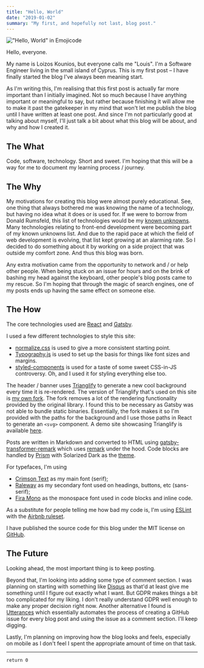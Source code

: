 ```yaml
---
title: "Hello, World"
date: "2019-01-02"
summary: "My first, and hopefully not last, blog post."
---
```


!["Hello, World" in Emojicode](images/hello-world-emojicode.png "\"Hello, World\" in Emojicode.")

Hello, everyone.

My name is Loizos Kounios, but everyone calls me "Louis".
I'm a Software Engineer living in the small island of Cyprus.
This is my first post – I have finally started the blog I've always been meaning start.

As I'm writing this, I'm realising that this first post is actually far more important than I initially imagined.
Not so much because I have anything important or meaningful to say, but rather because finishing it will allow me to make it past the gatekeeper in my mind that won't let me publish the blog until I have written at least one post.
And since I'm not particularly good at talking about myself, I'll just talk a bit about what this blog will be about, and why and how I created it.

## The What

Code, software, technology.
Short and sweet.
I'm hoping that this will be a way for me to document my learning process / journey.

## The Why

My motivations for creating this blog were almost purely educational.
See, one thing that always bothered me was knowing the name of a technology, but having no idea what it does or is used for.
If we were to borrow from Donald Rumsfeld, this list of technologies would be my [known unknowns](https://en.wikipedia.org/wiki/There_are_known_knowns).
Many technologies relating to front-end development were becoming part of my known unknowns list.
And due to the rapid pace at which the field of web development is evolving, that list kept growing at an alarming rate.
So I decided to do something about it by working on a side project that was outside my comfort zone.
And thus this blog was born.

Any extra motivation came from the opportunity to network and / or help other people.
When being stuck on an issue for hours and on the brink of bashing my head against the keyboard, other people's blog posts came to my rescue.
So I'm hoping that through the magic of search engines, one of my posts ends up having the same effect on someone else.

## The How

The core technologies used are [React](https://reactjs.org) and [Gatsby](https://gatsbyjs.org).

I used a few different technologies to style this site:

* [normalize.css](https://necolas.github.io/normalize.css/) is used to give a more consistent starting point.
* [Typography.js](https://kyleamathews.github.io/typography.js/) is used to set up the basis for things like font sizes and margins.
* [styled-components](https://www.styled-components.com) is used for a taste of some sweet CSS-in-JS controversy. Oh, and I used it for styling everything else too.

The header / banner uses [Trianglify](https://github.com/qrohlf/trianglify) to generate a new cool background every time it is re-rendered.
The version of Trianglify that's used on this site is [my own fork](https://github.com/loizoskounios/trianglify).
The fork removes a lot of the rendering functionality provided by the original library.
I found this to be necessary as Gatsby was not able to bundle static binaries.
Essentially, the fork makes it so I'm provided with the paths for the background and I use those paths in React to generate an `<svg>` component.
A demo site showcasing Trianglify is available [here](https://trianglify.io).

Posts are written in Markdown and converted to HTML using [gatsby-transformer-remark](https://www.gatsbyjs.org/packages/gatsby-transformer-remark/) which uses [remark](https://remark.js.org) under the hood. Code blocks are handled by [Prism](https://prismjs.com) with Solarized Dark as the [theme](https://github.com/michaeljdeeb/prism-solarized-dark).

For typefaces, I'm using
* [Crimson Text](https://fonts.google.com/specimen/Crimson+Text) as my main font (serif);
* [Raleway](https://fonts.google.com/specimen/Raleway) as my secondary font used on headings, buttons, etc (sans-serif);
* [Fira Mono](https://fonts.google.com/specimen/Fira+Mono) as the monospace font used in code blocks and inline code.

As a substitute for people telling me how bad my code is, I'm using [ESLint](https://eslint.org) with the [Airbnb ruleset](https://www.npmjs.com/package/eslint-config-airbnb).

I have published the source code for this blog under the MIT license on [GitHub](https://github.com/loizoskounios/blog).

## The Future

Looking ahead, the most important thing is to keep posting.

Beyond that, I'm looking into adding some type of comment section.
I was planning on starting with something like [Disqus](https://disqus.com) as that'd at least give me something until I figure out exactly what I want.
But GDPR makes things a bit too complicated for my liking.
I don't really understand GDPR well enough to make any proper decision right now.
Another alternative I found is [Utterances](https://utteranc.es) which essentially automates the process of creating a GitHub issue for every blog post and using the issue as a comment section.
I'll keep digging.

Lastly, I'm planning on improving how the blog looks and feels, especially on mobile as I don't feel I spent the appropriate amount of time on that task.

___

`return 0`
